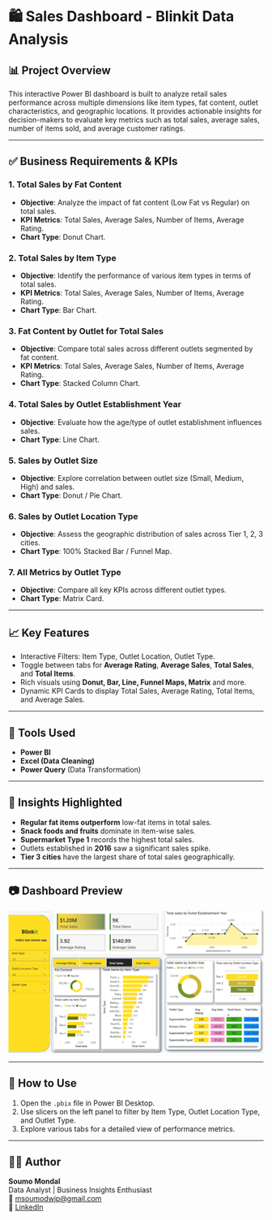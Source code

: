 # 🛍️ Sales Dashboard - Blinkit Data Analysis

## 📊 Project Overview

This interactive Power BI dashboard is built to analyze retail sales performance across multiple dimensions like item types, fat content, outlet characteristics, and geographic locations. It provides actionable insights for decision-makers to evaluate key metrics such as total sales, average sales, number of items sold, and average customer ratings.

---

## ✅ Business Requirements & KPIs

### 1. **Total Sales by Fat Content**
- **Objective**: Analyze the impact of fat content (Low Fat vs Regular) on total sales.
- **KPI Metrics**: Total Sales, Average Sales, Number of Items, Average Rating.
- **Chart Type**: Donut Chart.

### 2. **Total Sales by Item Type**
- **Objective**: Identify the performance of various item types in terms of total sales.
- **KPI Metrics**: Total Sales, Average Sales, Number of Items, Average Rating.
- **Chart Type**: Bar Chart.

### 3. **Fat Content by Outlet for Total Sales**
- **Objective**: Compare total sales across different outlets segmented by fat content.
- **KPI Metrics**: Total Sales, Average Sales, Number of Items, Average Rating.
- **Chart Type**: Stacked Column Chart.

### 4. **Total Sales by Outlet Establishment Year**
- **Objective**: Evaluate how the age/type of outlet establishment influences sales.
- **Chart Type**: Line Chart.

### 5. **Sales by Outlet Size**
- **Objective**: Explore correlation between outlet size (Small, Medium, High) and sales.
- **Chart Type**: Donut / Pie Chart.

### 6. **Sales by Outlet Location Type**
- **Objective**: Assess the geographic distribution of sales across Tier 1, 2, 3 cities.
- **Chart Type**: 100% Stacked Bar / Funnel Map.

### 7. **All Metrics by Outlet Type**
- **Objective**: Compare all key KPIs across different outlet types.
- **Chart Type**: Matrix Card.

---

## 📈 Key Features

- Interactive Filters: Item Type, Outlet Location, Outlet Type.
- Toggle between tabs for **Average Rating**, **Average Sales**, **Total Sales**, and **Total Items**.
- Rich visuals using **Donut, Bar, Line, Funnel Maps, Matrix** and more.
- Dynamic KPI Cards to display Total Sales, Average Rating, Total Items, and Average Sales.

---

## 🧰 Tools Used

- **Power BI**
- **Excel (Data Cleaning)**
- **Power Query** (Data Transformation)

---

## 📌 Insights Highlighted

- **Regular fat items outperform** low-fat items in total sales.
- **Snack foods and fruits** dominate in item-wise sales.
- **Supermarket Type 1** records the highest total sales.
- Outlets established in **2016** saw a significant sales spike.
- **Tier 3 cities** have the largest share of total sales geographically.

---

## 📷 Dashboard Preview

![Dashboard Screenshot](dashbord.png)

---

## 🚀 How to Use

1. Open the `.pbix` file in Power BI Desktop.
2. Use slicers on the left panel to filter by Item Type, Outlet Location Type, and Outlet Type.
3. Explore various tabs for a detailed view of performance metrics.

---

## 🙋‍♂️ Author

**Soumo Mondal**  
Data Analyst | Business Insights Enthusiast  
📧 msoumodwip@gmail.com  
🔗 [LinkedIn](www.linkedin.com/in/soumodwip-mondal-805243298)
